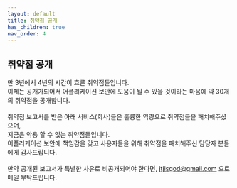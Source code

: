 ```yaml
---
layout: default
title: 취약점 공개
has_children: true
nav_order: 4
---
```


## 취약점 공개
만 3년에서 4년의 시간이 흐른 취약점들입니다.<br/>
이제는 공개가되어서 어플리케이션 보안에 도움이 될 수 있을 것이라는 마음에 약 30개의 취약점을 공개합니다.<br/>
<br/>
취약점 보고서를 받은 아래 서비스(회사)들은 훌륭한 역량으로 취약점들을 패치해주셨으며,<br/>
지금은 악용 할 수 없는 취약점들입니다.<br/>
어플리케이션 보안에 책임감을 갖고 사용자들을 위해 취약점을 패치해주신 담당자 분들에게 감사드립니다.<br/>
<br/>
만약 공개된 보고서가 특별한 사유로 비공개되어야 한다면, jtjisgod@gmail.com 으로 메일 부탁드립니다.
